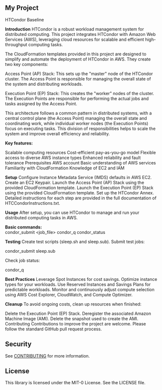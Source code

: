 ## My Project
HTCondor Baseline

**Introduction**
HTCondor is a robust workload management system for distributed computing. This project integrates HTCondor with Amazon Web Services (AWS), leveraging cloud resources for scalable and efficient high-throughput computing tasks.

The CloudFormation templates provided in this project are designed to simplify and automate the deployment of HTCondor in AWS. They create two key components:

Access Point (AP) Stack: This sets up the "master" node of the HTCondor cluster. The Access Point is responsible for managing the overall state of the system and distributing workloads.

Execution Point (EP) Stack: This creates the "worker" nodes of the cluster. The Execution Points are responsible for performing the actual jobs and tasks assigned by the Access Point.

This architecture follows a common pattern in distributed systems, with a central control plane (the Access Point) managing the overall state and coordinating work, while individual worker nodes (the Execution Points) focus on executing tasks. This division of responsibilities helps to scale the system and improve overall efficiency and reliability.


**Key features:**

Scalable computing resources
Cost-efficient pay-as-you-go model
Flexible access to diverse AWS instance types
Enhanced reliability and fault tolerance
Prerequisites
AWS account
Basic understanding of AWS services
Familiarity with CloudFormation
Knowledge of EC2 and IAM


**Setup**
Configure Instance Metadata Service (IMDS) defaults in AWS EC2.
Create an EC2 Keypair.
Launch the Access Point (AP) Stack using the provided CloudFormation template.
Launch the Execution Point (EP) Stack using the provided CloudFormation template.
Set up the HTCondor Annex.
Detailed instructions for each step are provided in the full documentation of HTCCondorInstructions.txt.

**Usage**
After setup, you can use HTCondor to manage and run your distributed computing tasks in AWS.

**Basic commands:**    
condor_submit <job_file>
condor_q
condor_status

        
**Testing**
Create test scripts (sleep.sh and sleep.sub).
Submit test jobs:
    
condor_submit sleep.sub

    

    
Check job status:
    
condor_q

    

    
**Best Practices**
Leverage Spot Instances for cost savings.
Optimize instance types for your workloads.
Use Reserved Instances and Savings Plans for predictable workloads.
Monitor and continuously adjust compute selection using AWS Cost Explorer, CloudWatch, and Compute Optimizer.


**Cleanup**
To avoid ongoing costs, clean up resources when finished:

Delete the Execution Point (EP) Stack.
Deregister the associated Amazon Machine Image (AMI).
Delete the snapshot used to create the AMI.
Contributing
Contributions to improve the project are welcome. Please follow the standard GitHub pull request process.

## Security

See [CONTRIBUTING](CONTRIBUTING.md#security-issue-notifications) for more information.

## License

This library is licensed under the MIT-0 License. See the LICENSE file.


